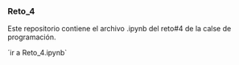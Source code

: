 ### Reto_4
Este repositorio contiene el archivo .ipynb del reto#4 de la calse de programación.

  ´ir a Reto_4.ipynb`

